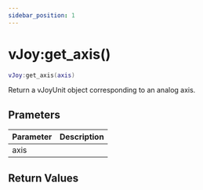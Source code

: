 ```yaml
---
sidebar_position: 1
---
```


# vJoy:get_axis()
```lua
vJoy:get_axis(axis)
```
Return a vJoyUnit object corresponding to an analog axis.


## Prameters
|Parameter|Description|
|-|-|
|axis||


## Return Values
